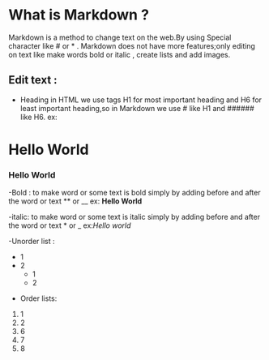 # What is Markdown ?

Markdown is a method to change text on the web.By using Special character like # or * .
Markdown does not have more features;only editing on text like make words bold or italic , create lists and add images.


## Edit text :

- Heading  in HTML we use tags H1 for most important heading and H6 for least important heading,so in Markdown we use # like H1 
and ###### like H6.
ex:
# Hello World 
### Hello World

-Bold : to make word or some text is bold simply by adding before and after the word or text ** or __
ex: **Hello World**

-italic: to make word or some text is italic simply by adding before and after the word or text * or _
ex:_Hello world_

-Unorder list :
* 1
* 2
  * 1
  * 2

- Order lists:
1. 1
1. 2
1. 6
  1. 7
  1. 8
